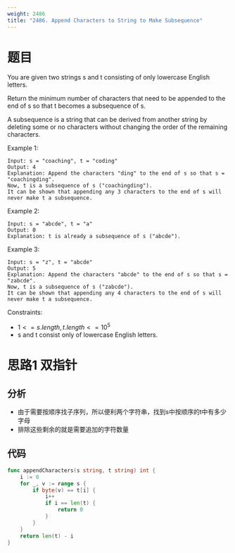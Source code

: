 ```yaml
---
weight: 2486
title: "2486. Append Characters to String to Make Subsequence"
---
```


# 题目

You are given two strings s and t consisting of only lowercase English letters.

Return the minimum number of characters that need to be appended to the end of s so that t becomes a subsequence of s.

A subsequence is a string that can be derived from another string by deleting some or no characters without changing the order of the remaining characters.

Example 1:

```
Input: s = "coaching", t = "coding"
Output: 4
Explanation: Append the characters "ding" to the end of s so that s = "coachingding".
Now, t is a subsequence of s ("coachingding").
It can be shown that appending any 3 characters to the end of s will never make t a subsequence.
```

Example 2:

```
Input: s = "abcde", t = "a"
Output: 0
Explanation: t is already a subsequence of s ("abcde").
```

Example 3:

```
Input: s = "z", t = "abcde"
Output: 5
Explanation: Append the characters "abcde" to the end of s so that s = "zabcde".
Now, t is a subsequence of s ("zabcde").
It can be shown that appending any 4 characters to the end of s will never make t a subsequence.
```

Constraints:

- $1 <= s.length, t.length <= 10^5$
- s and t consist only of lowercase English letters.

# 思路1 双指针

## 分析

- 由于需要按顺序找子序列，所以便利两个字符串，找到s中按顺序的t中有多少字母
- 排除这些剩余的就是需要追加的字符数量

## 代码

```go
func appendCharacters(s string, t string) int {
	i := 0
	for _, v := range s {
		if byte(v) == t[i] {
			i++
			if i == len(t) {
				return 0
			}
		}
	}
	return len(t) - i
}
```
